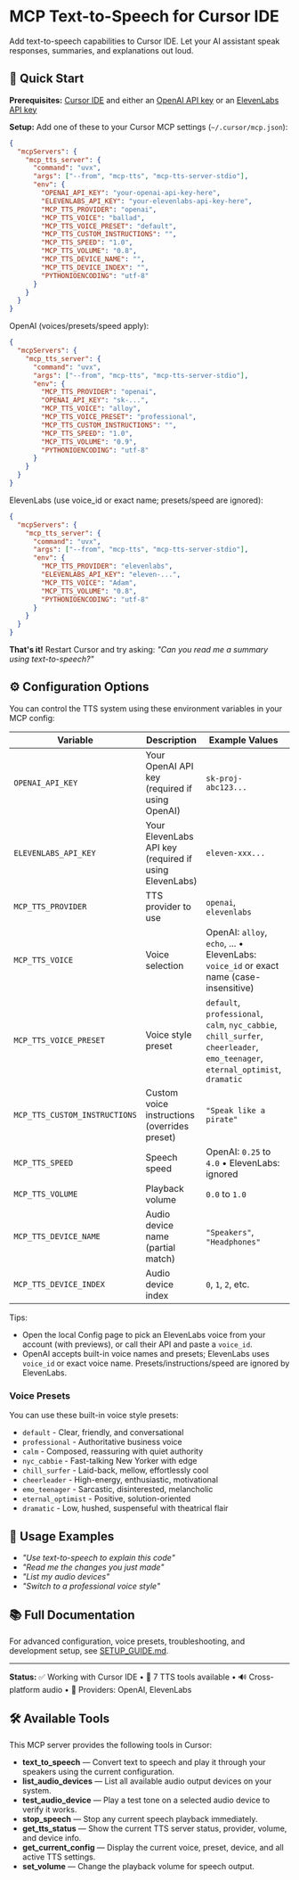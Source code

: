 # MCP Text-to-Speech for Cursor IDE

Add text-to-speech capabilities to Cursor IDE. Let your AI assistant speak responses, summaries, and explanations out loud.

## 🚀 Quick Start

**Prerequisites:** [Cursor IDE](https://cursor.sh) and either an [OpenAI API key](https://platform.openai.com/api-keys) or an [ElevenLabs API key](https://elevenlabs.io)

**Setup:** Add one of these to your Cursor MCP settings (`~/.cursor/mcp.json`):

```json
{
  "mcpServers": {
    "mcp_tts_server": {
      "command": "uvx",
      "args": ["--from", "mcp-tts", "mcp-tts-server-stdio"],
      "env": {
        "OPENAI_API_KEY": "your-openai-api-key-here",
        "ELEVENLABS_API_KEY": "your-elevenlabs-api-key-here",
        "MCP_TTS_PROVIDER": "openai",
        "MCP_TTS_VOICE": "ballad",
        "MCP_TTS_VOICE_PRESET": "default",
        "MCP_TTS_CUSTOM_INSTRUCTIONS": "",
        "MCP_TTS_SPEED": "1.0",
        "MCP_TTS_VOLUME": "0.8",
        "MCP_TTS_DEVICE_NAME": "",
        "MCP_TTS_DEVICE_INDEX": "",
        "PYTHONIOENCODING": "utf-8"
      }
    }
  }
}
```

OpenAI (voices/presets/speed apply):

```json
{
  "mcpServers": {
    "mcp_tts_server": {
      "command": "uvx",
      "args": ["--from", "mcp-tts", "mcp-tts-server-stdio"],
      "env": {
        "MCP_TTS_PROVIDER": "openai",
        "OPENAI_API_KEY": "sk-...",
        "MCP_TTS_VOICE": "alloy",
        "MCP_TTS_VOICE_PRESET": "professional",
        "MCP_TTS_CUSTOM_INSTRUCTIONS": "",
        "MCP_TTS_SPEED": "1.0",
        "MCP_TTS_VOLUME": "0.9",
        "PYTHONIOENCODING": "utf-8"
      }
    }
  }
}
```

ElevenLabs (use voice_id or exact name; presets/speed are ignored):

```json
{
  "mcpServers": {
    "mcp_tts_server": {
      "command": "uvx",
      "args": ["--from", "mcp-tts", "mcp-tts-server-stdio"],
      "env": {
        "MCP_TTS_PROVIDER": "elevenlabs",
        "ELEVENLABS_API_KEY": "eleven-...",
        "MCP_TTS_VOICE": "Adam",
        "MCP_TTS_VOLUME": "0.8",
        "PYTHONIOENCODING": "utf-8"
      }
    }
  }
}
```

**That's it!** Restart Cursor and try asking: *"Can you read me a summary using text-to-speech?"*

## ⚙️ Configuration Options

You can control the TTS system using these environment variables in your MCP config:

| Variable | Description | Example Values | Default |
|----------|-------------|----------------|---------|
| `OPENAI_API_KEY` | Your OpenAI API key (required if using OpenAI) | `sk-proj-abc123...` | - |
| `ELEVENLABS_API_KEY` | Your ElevenLabs API key (required if using ElevenLabs) | `eleven-xxx...` | - |
| `MCP_TTS_PROVIDER` | TTS provider to use | `openai`, `elevenlabs` | `openai` |
| `MCP_TTS_VOICE` | Voice selection | OpenAI: `alloy`, `echo`, ... • ElevenLabs: `voice_id` or exact name (case-insensitive) | `ballad` |
| `MCP_TTS_VOICE_PRESET` | Voice style preset | `default`, `professional`, `calm`, `nyc_cabbie`, `chill_surfer`, `cheerleader`, `emo_teenager`, `eternal_optimist`, `dramatic` | `default` |
| `MCP_TTS_CUSTOM_INSTRUCTIONS` | Custom voice instructions (overrides preset) | `"Speak like a pirate"` | - |
| `MCP_TTS_SPEED` | Speech speed | OpenAI: `0.25` to `4.0` • ElevenLabs: ignored | `1.0` |
| `MCP_TTS_VOLUME` | Playback volume | `0.0` to `1.0` | `0.8` |
| `MCP_TTS_DEVICE_NAME` | Audio device name (partial match) | `"Speakers"`, `"Headphones"` | - |
| `MCP_TTS_DEVICE_INDEX` | Audio device index | `0`, `1`, `2`, etc. | - |

Tips:
- Open the local Config page to pick an ElevenLabs voice from your account (with previews), or call their API and paste a `voice_id`.
- OpenAI accepts built-in voice names and presets; ElevenLabs uses `voice_id` or exact voice name. Presets/instructions/speed are ignored by ElevenLabs.

### Voice Presets

You can use these built-in voice style presets:
- `default` - Clear, friendly, and conversational
- `professional` - Authoritative business voice
- `calm` - Composed, reassuring with quiet authority
- `nyc_cabbie` - Fast-talking New Yorker with edge
- `chill_surfer` - Laid-back, mellow, effortlessly cool
- `cheerleader` - High-energy, enthusiastic, motivational
- `emo_teenager` - Sarcastic, disinterested, melancholic
- `eternal_optimist` - Positive, solution-oriented
- `dramatic` - Low, hushed, suspenseful with theatrical flair

## 🎵 Usage Examples

- *"Use text-to-speech to explain this code"*
- *"Read me the changes you just made"*  
- *"List my audio devices"*
- *"Switch to a professional voice style"*

## 📚 Full Documentation

For advanced configuration, voice presets, troubleshooting, and development setup, see [SETUP_GUIDE.md](SETUP_GUIDE.md).

---

**Status:** ✅ Working with Cursor IDE • 🎵 7 TTS tools available • 🔊 Cross-platform audio • 🧩 Providers: OpenAI, ElevenLabs

## 🛠️ Available Tools

This MCP server provides the following tools in Cursor:

- **text_to_speech** — Convert text to speech and play it through your speakers using the current configuration.
- **list_audio_devices** — List all available audio output devices on your system.
- **test_audio_device** — Play a test tone on a selected audio device to verify it works.
- **stop_speech** — Stop any current speech playback immediately.
- **get_tts_status** — Show the current TTS server status, provider, volume, and device info.
- **get_current_config** — Display the current voice, preset, device, and all active TTS settings.
- **set_volume** — Change the playback volume for speech output.
